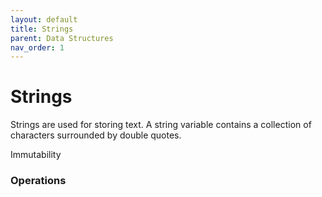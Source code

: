 ```yaml
---
layout: default
title: Strings
parent: Data Structures
nav_order: 1
---
```


# Strings

Strings are used for storing text. A string variable contains a collection of
characters surrounded by double quotes.

Immutability

### Operations
